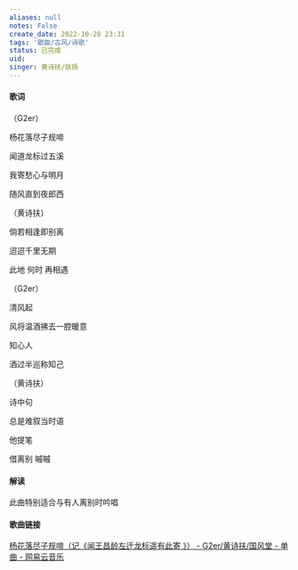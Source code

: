 ```yaml
---
aliases: null
notes: False
create_date: 2022-10-28 23:31
tags: '歌曲/古风/诗歌'
status: 已完成 
uid: 
singer: 黄诗扶/妖扬
---
```


#### 歌词

（G2er）

杨花落尽子规啼

闻道龙标过五溪

我寄愁心与明月

随风直到夜郎西

（黄诗扶）

倘若相逢即别离

迢迢千里无期

此地 何时 再相遇

（G2er）

清风起

风将温酒拂去一腔暖意

知心人

酒过半巡称知己

（黄诗扶）

诗中句

总是难叙当时语

他提笔

借离别 嘁嘁


#### 解读
此曲特别适合与有人离别时吟唱

#### 歌曲链接

[杨花落尽子规啼（记《闻王昌龄左迁龙标遥有此寄 》） - G2er/黄诗扶/国风堂 - 单曲 - 网易云音乐](https://music.163.com/song?id=1375935067&userid=84019341)


